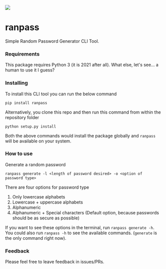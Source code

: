 ![](https://visitor-badge.glitch.me/badge?page_id=kanish671.ranpass)

# ranpass
Simple Random Password Generator CLI Tool.

### Requirements
This package requires Python 3 (it is 2021 after all). What else, let's see... a human to use it I guess? 

### Installing
To install this CLI tool you can run the below command
```
pip install ranpass
```

Alternatively, you clone this repo and then run this command from within the repository folder
```
python setup.py install
```

Both the above commands would install the package globally and `ranpass` will be available on your system.

### How to use
Generate a random password
```
ranpass generate -l <length of password desired> -o <option of password type>
```
There are four options for password type
1. Only lowercase alphabets
2. Lowercase + uppercase alphabets
3. Alphanumeric
4. Alphanumeric + Special characters (Default option, because passwords should be as secure as possible)

If you want to see these options in the terminal, run `ranpass generate -h`. You could also run `ranpass -h` to see the available commands. (`generate` is the only command right now).

### Feedback
Please feel free to leave feedback in issues/PRs.
